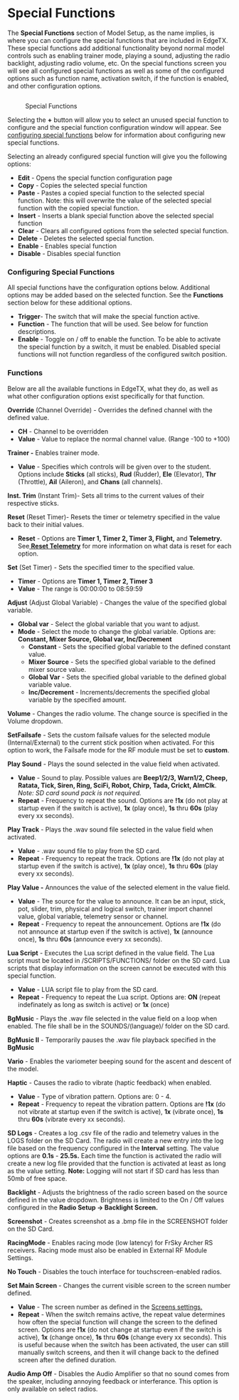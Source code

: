 # Special Functions

The **Special Functions** section of Model Setup, as the name implies, is where you can configure the special functions that are included in EdgeTX. These special functions add additional functionality beyond normal model controls such as enabling trainer mode, playing a sound, adjusting the radio backlight, adjusting radio volume, etc. On the special functions screen you will see all configured special functions as well as some of the configured options such as function name, activation switch, if the function is enabled, and other configuration options.

<figure><img src="/.gitbook/assets/specialfunctions.png" alt=""><figcaption><p>Special Functions</p></figcaption></figure>

Selecting the **+** button will allow you to select an unused special function to configure and the special function configuration window will appear. See [configuring special functions](special-functions.md#configuring-special-functions) below for information about configuring new special functions.

Selecting an already configured special function will give you the following options:

* **Edit** - Opens the special function configuration page
* **Copy** - Copies the selected special function
* **Paste** - Pastes a copied special function to the selected special function. Note: this will overwrite the value of the selected special function with the copied special function.
* **Insert** - Inserts a blank special function above the selected special function
* **Clear** - Clears all configured options from the selected special function.
* **Delete** - Deletes the selected special function.
* **Enable** - Enables special function
* **Disable** - Disables special function&#x20;

### Configuring Special Functions

All special functions have the configuration options below. Additional options may be added based on the selected function. See the **Functions** section below for these additional options.

* **Trigger**- The switch that will make the special function active.
* **Function** - The function that will be used. See below for function descriptions.
* **Enable** - Toggle on / off to enable the function. To be able to activate the special function by a switch, it must be enabled. Disabled special functions will not function regardless of the configured switch position.

### Functions

Below are all the available functions in EdgeTX, what they do, as well as what other configuration options exist specifically for that function.

**Override** (Channel Override) - Overrides the defined channel with the defined value.

* **CH** - Channel to be overridden
* **Value** - Value to replace the normal channel value. (Range -100 to +100)

**Trainer -** Enables trainer mode.

* **Value** - Specifies which controls will be given over to the student. Options include **Sticks** (all sticks), **Rud** (Rudder), **Ele** (Elevator), **Thr** (Throttle), **Ail** (Aileron), and **Chans** (all channels).&#x20;

**Inst. Trim** (Instant Trim)- Sets all trims to the current values of their respective sticks.

**Reset** (Reset Timer)- Resets the timer or telemetry specified in the value back to their initial values.

* **Reset** - Options are **Timer 1, Timer 2, Timer 3, Flight,** and **Telemetry.** See[ **Reset Telemetry**](../reset-telemetry.md) for more information on what data is reset for each option.

**Set** (Set Timer) - Sets the specified timer to the specified value.

* **Timer** - Options are **Timer 1, Timer 2, Timer 3**
* **Value** - The range is 00:00:00 to 08:59:59&#x20;

**Adjust** (Adjust Global Variable) - Changes the value of the specified global variable.

* **Global var** - Select the global variable that you want to adjust.
* **Mode** - Select the mode to change the global variable. Options are: **Constant, Mixer Source, Global var, Inc/Decrement**
  * **Constant** - Sets the specified global variable to the defined constant value.
  * **Mixer Source** - Sets the specified global variable to the defined mixer source value.
  * **Global Var** - Sets the specified global variable to the defined global variable value.
  * **Inc/Decrement** - Increments/decrements the specified global variable by the specified amount.

**Volume** - Changes the radio volume. The change source is specified in the Volume dropdown.

**SetFailsafe** - Sets the custom failsafe values for the selected module (Internal/External) to the current stick position when activated. For this option to work, the Failsafe mode for the RF module must be set to **custom**.

**Play Sound** - Plays the sound selected in the value field when activated.

* **Value** - Sound to play. Possible values are **Beep1/2/3, Warn1/2, Cheep, Ratata, Tick, Siren, Ring, SciFi, Robot, Chirp, Tada, Crickt, AlmClk**. _Note: SD card sound pack is not required._
* **Repeat** - Frequency to repeat the sound. Options are **!1x** (do not play at startup even if the switch is active), **1x** (play once), **1s** thru **60s** (play every xx seconds).

**Play Track** - Plays the .wav sound file selected in the value field when activated.

* **Value** - .wav sound file to play from the SD card.
* **Repeat** - Frequency to repeat the track. Options are **!1x** (do not play at startup even if the switch is active),  **1x** (play once), **1s** thru **60s** (play every xx seconds).

**Play Value -** Announces the value of the selected element in the value field.

* **Value** - The source for the value to announce. It can be an input, stick, pot, slider, trim, physical and logical switch, trainer import channel value, global variable, telemetry sensor or channel.
* **Repeat** - Frequency to repeat the announcement. Options are **!1x** (do not announce at startup even if the switch is active), **1x** (announce once), **1s** thru **60s** (announce every xx seconds).

**Lua Script** - Executes the Lua script defined in the value field. The Lua script must be located in /SCRIPTS/FUNCTIONS/ folder on the SD card. Lua scripts that display information on the screen cannot be executed with this special function.

* **Value** - LUA script file to play from the SD card.
* **Repeat** - Frequency to repeat the Lua script. Options are: **ON** (repeat indefinately as long as switch is active) or **1x** (once)

**BgMusic** - Plays the .wav file selected in the value field on a loop when enabled. The file shall be in the SOUNDS/(language)/ folder on the SD card.

**BgMusic II** - Temporarily pauses the .wav file playback specified in the **BgMusic**

**Vario** - Enables the variometer beeping sound for the ascent and descent of the model.

**Haptic** - Causes the radio to vibrate (haptic feedback) when enabled.

* **Value** - Type of vibration pattern. Options are: 0 - 4.
* **Repeat** - Frequency to repeat the vibration pattern. Options are **!1x** (do not vibrate at startup even if the switch is active), **1x** (vibrate once), **1s** thru **60s** (vibrate every xx seconds).

**SD Logs** - Creates a log .csv file of the radio and telemetry values in the LOGS folder on the SD Card. The radio will create a new entry into the log file based on the frequency configured in the **Interval** setting.  The value options are **0.1s** - **25.5s.** Each time the function is activated the radio will create a new log file provided that the function is activated at least as long as the value setting. **Note:** Logging will not start if SD card has less than 50mb of free space.&#x20;

**Backlight** - Adjusts the brightness of the radio screen based on the source defined in the value dropdown. Brightness is limited to the On / Off values configured in the **Radio Setup -> Backlight Screen.**

**Screenshot** -  Creates screenshot as a .bmp file in the SCREENSHOT folder on the SD Card.

**RacingMode** - Enables racing mode (low latency) for FrSky Archer RS receivers. Racing mode must also be enabled in External RF Module Settings.

**No Touch** - Disables the touch interface for touchscreen-enabled radios.

**Set Main Screen** - Changes the current visible screen to the screen number defined.

* **Value** - The screen number as defined in the [Screens settings.](../screen-settings/)
* **Repeat** - When the switch remains active, the repeat value determines how often the special function will change the screen to the defined screen. Options are **!1x** (do not change at startup even if the switch is active), **1x** (change once), **1s** thru **60s** (change every xx seconds). This is useful because when the switch has been activated, the user can still manually switch screens, and then it will change back to the defined screen after the defined duration.

**Audio Amp Off** - Disables the Audio Amplifier so that no sound comes from the speaker, including annoying feedback or interferance. This option is only available on select radios.

